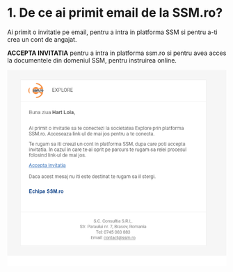 # 1. De ce ai primit email de la SSM.ro?

 Ai primit o invitatie pe email, pentru a intra in platforma SSM si pentru a-ti crea un cont de angajat.

  **ACCEPTA INVITATIA** pentru a intra in platforma ssm.ro si pentru avea acces la documentele din domeniul SSM, pentru instruirea online.

![](../.gitbook/assets/image%20%2869%29.png)

